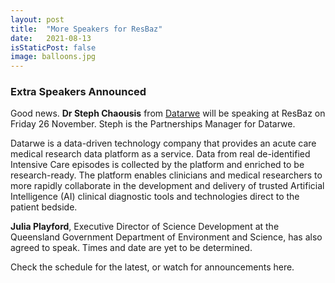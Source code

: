 ```yaml
---
layout: post
title:  "More Speakers for ResBaz"
date:   2021-08-13 
isStaticPost: false
image: balloons.jpg
---
```


### Extra Speakers Announced

Good news. **Dr Steph Chaousis** from [Datarwe](https://datarwe.com/) will be speaking at ResBaz on Friday 26 November. Steph is the Partnerships Manager for Datarwe.

Datarwe is a data-driven technology company that provides an acute care medical research data platform as a service. Data from real de-identified Intensive Care episodes is collected by the platform and enriched to be research-ready. The platform enables clinicians and medical researchers to more rapidly collaborate in the development and delivery of trusted Artificial Intelligence (AI) clinical diagnostic tools and technologies direct to the patient bedside. 

**Julia Playford**, Executive Director of Science Development at the Queensland Government Department of Environment and Science, has also agreed to speak. Times and date are yet to be determined.

Check the schedule for the latest, or watch for announcements here.
